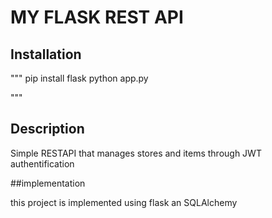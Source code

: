 # MY FLASK REST API
## Installation
"""
pip install flask
python app.py

"""
## Description

Simple RESTAPI that manages stores and items through JWT authentification

##implementation

this project is implemented using flask an SQLAlchemy


